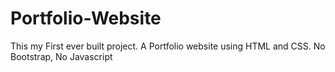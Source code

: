 # Portfolio-Website
This my First ever built project. A Portfolio website using HTML and CSS. No Bootstrap, No Javascript
